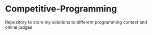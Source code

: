 # Competitive-Programming
Repository to store my solutions to different programming contest and online judges
